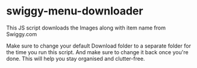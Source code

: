 # swiggy-menu-downloader
This JS script downloads the Images along with item name from Swiggy.com

Make sure to change your default Download folder to a separate folder for the time you run this script. And make sure to change it back once you're done.
This will help you stay organised and clutter-free.
